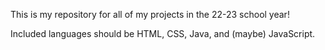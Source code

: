 This is my repository for all of my projects in the 22-23 school year! 

Included languages should be HTML, CSS, Java, and (maybe) JavaScript.
